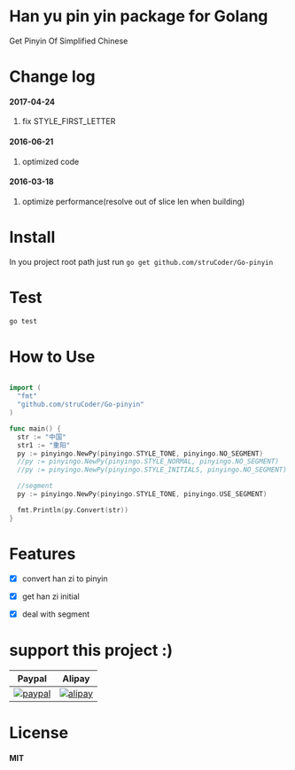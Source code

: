 Han yu pin yin package for Golang
==================================

Get Pinyin Of Simplified Chinese


Change log
============

#### 2017-04-24
1. fix STYLE\_FIRST\_LETTER

#### 2016-06-21
1. optimized code

#### 2016-03-18
1. optimize performance(resolve out of slice len when building)


Install
========

In you project root path just run `go get github.com/struCoder/Go-pinyin`


Test
====
```bash
go test

```


How to Use
===========
```go

import (
  "fmt"
  "github.com/struCoder/Go-pinyin"
)

func main() {
  str := "中国"
  str1 := "重阳"
  py := pinyingo.NewPy(pinyingo.STYLE_TONE, pinyingo.NO_SEGMENT)       //string with tone        -> 中国: ["zhōng", "guó"]
  //py := pinyingo.NewPy(pinyingo.STYLE_NORMAL, pinyingo.NO_SEGMENT)   //string without tone     -> 中国: ["zhong", "guo"]
  //py := pinyingo.NewPy(pinyingo.STYLE_INITIALS, pinyingo.NO_SEGMENT) // get initials of string -> 中国: ["zh", "g"]

  //segment
  py := pinyingo.NewPy(pinyingo.STYLE_TONE, pinyingo.USE_SEGMENT)       //string with tone        -> 重阳: ["chóng", "yáng"]

  fmt.Println(py.Convert(str))
}

```

Features
====
-  [x] convert han zi to pinyin
-  [x] get han zi initial
-  [x] deal with segment


support this project :)
=======================
|      **Paypal**       |        **Alipay**         |
| :------------------------: | :------------------------: |
| [![paypal](https://img.shields.io/badge/Donate-PayPal-green.svg)](https://www.paypal.me/strucoder) | [![alipay](https://img.shields.io/badge/Donate-alipay-blue.svg)](https://i.loli.net/2018/11/29/5bff95e2d29df.png) |

License
========
#### MIT
